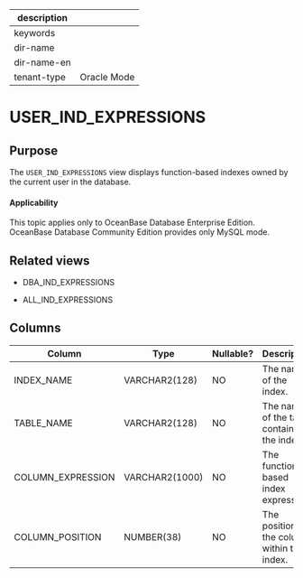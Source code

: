 | description ||
|---|---|
| keywords ||
| dir-name ||
| dir-name-en ||
| tenant-type | Oracle Mode |

USER_IND_EXPRESSIONS
=========================================

Purpose
-----------

The `USER_IND_EXPRESSIONS` view displays function-based indexes owned by the current user in the database.

<main id="notice" >
    <h4>Applicability</h4>
    <p>This topic applies only to OceanBase Database Enterprise Edition. OceanBase Database Community Edition provides only MySQL mode. </p>
  </main>

Related views
-------------

* DBA_IND_EXPRESSIONS

* ALL_IND_EXPRESSIONS

Columns
-------------

| **Column** | **Type** | **Nullable?** | **Description** |
|-------------------|----------------|----------------|----------------------|
| INDEX_NAME | VARCHAR2(128) | NO | The name of the index. |
| TABLE_NAME | VARCHAR2(128) | NO | The name of the table containing the index. |
| COLUMN_EXPRESSION | VARCHAR2(1000) | NO | The function-based index expression. |
| COLUMN_POSITION | NUMBER(38) | NO | The position of the column within the index. |
